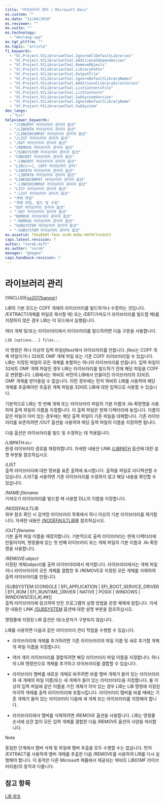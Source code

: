```yaml
---
title: "라이브러리 관리 | Microsoft Docs"
ms.custom: ""
ms.date: "11/04/2016"
ms.reviewer: ""
ms.suite: ""
ms.technology: 
  - "devlang-cpp"
ms.tgt_pltfrm: ""
ms.topic: "article"
f1_keywords: 
  - "VC.Project.VCLibrarianTool.IgnoreAllDefaultLibraries"
  - "VC.Project.VCLibrarianTool.AdditionalDependencies"
  - "VC.Project.VCLibrarianTool.RemoveObjects"
  - "VC.Project.VCLibrarianTool.LibraryPaths"
  - "VC.Project.VCLibrarianTool.OutputFile"
  - "VC.Project.VCLibrarianTool.IgnoreDefaultLibraryNames"
  - "VC.Project.VCLibrarianTool.AdditionalLibraryDirectories"
  - "VC.Project.VCLibrarianTool.ListContentsFile"
  - "VC.Project.VCLibrarianTool.ListContents"
  - "VC.Project.VCLibrarianTool.SubSystemVersion"
  - "VC.Project.VCLibrarianTool.IgnoreDefaultLibraryName"
  - "VC.Project.VCLibrarianTool.SubSystem"
dev_langs: 
  - "C++"
helpviewer_keywords: 
  - "/CONVERT 라이브러리 관리자 옵션"
  - "/LIBPATH 라이브러리 관리자 옵션"
  - "/LINK50COMPAT 라이브러리 관리자 옵션"
  - "/LIST 라이브러리 관리자 옵션"
  - "/OUT 라이브러리 관리자 옵션"
  - "/REMOVE 라이브러리 관리자 옵션"
  - "/SUBSYSTEM 라이브러리 관리자 옵션"
  - "CONVERT 라이브러리 관리자 옵션"
  - "-CONVERT 라이브러리 관리자 옵션"
  - "LIB[C++], COFF 라이브러리 관리"
  - "LIBPATH 라이브러리 관리자 옵션"
  - "-LIBPATH 라이브러리 관리자 옵션"
  - "LINK50COMPAT 라이브러리 관리자 옵션"
  - "-LINK50COMPAT 라이브러리 관리자 옵션"
  - "LIST 라이브러리 관리자 옵션"
  - "-LIST 라이브러리 관리자 옵션"
  - "개체 파일"
  - "개체 파일, 빌드 및 수정"
  - "OUT 라이브러리 관리자 옵션"
  - "-OUT 라이브러리 관리자 옵션"
  - "REMOVE 라이브러리 관리자 옵션"
  - "-REMOVE 라이브러리 관리자 옵션"
  - "SUBSYSTEM 라이브러리 관리자 옵션"
  - "-SUBSYSTEM 라이브러리 관리자 옵션"
ms.assetid: f56a8b85-fbdc-4c09-8d8e-00f0ffe1da53
caps.latest.revision: 7
author: "corob-msft"
ms.author: "corob"
manager: "ghogen"
caps.handback.revision: 7
---
```

# 라이브러리 관리
[!INCLUDE[vs2017banner](../../assembler/inline/includes/vs2017banner.md)]

LIB의 기본 모드는 COFF 개체의 라이브러리를 빌드하거나 수정하는 것입니다.  \/EXTRACT\(개체를 파일로 복사할 때\) 또는 \/DEF\(가져오기 라이브러리를 빌드할 때\)를 지정하지 않은 경우 LIB는 이 모드에서 실행됩니다.  
  
 여러 개체 및\/또는 라이브러리에서 라이브러리를 빌드하려면 다음 구문을 사용합니다.  
  
```  
LIB [options...] files...  
```  
  
 이 명령은 하나 이상의 입력 파일\(*files*\)에서 라이브러리를 만듭니다.  *files*는 COFF 개체 파일이거나 32비트 OMF 개체 파일 또는 기존 COFF 라이브러리일 수 있습니다.  LIB는 지정된 파일의 모든 개체를 포함하는 하나의 라이브러리를 만듭니다.  입력 파일이 32비트 OMF 개체 파일인 경우 LIB는 라이브러리를 빌드하기 전에 해당 파일을 COFF로 변환합니다.  LIB에서는 16비트 버전의 LIB에서 만들어진 라이브러리의 32비트 OMF 개체를 받아들일 수 없습니다.  이런 경우에는 먼저 16비트 LIB를 사용하여 해당 개체를 추출해야만 추출된 개체 파일을 32비트 LIB에 대한 입력으로 사용할 수 있습니다.  
  
 기본적으로 LIB는 첫 번째 개체 또는 라이브러리 파일의 기본 이름과 .lib 확장명을 사용하여 출력 파일의 이름을 지정합니다.  이 출력 파일은 현재 디렉터리에 놓입니다.  이름이 같은 파일이 이미 있는 경우에는 해당 출력 파일이 기존 파일을 대체합니다.  기존 라이브러리를 보존하려면 \/OUT 옵션을 사용하여 해당 출력 파일의 이름을 지정하면 됩니다.  
  
 다음 옵션은 라이브러리를 빌드 및 수정하는 데 적용됩니다.  
  
 \/LIBPATH:`dir`  
 환경 라이브러리 경로를 재정의합니다.  자세한 내용은 LINK [\/LIBPATH](../../build/reference/libpath-additional-libpath.md) 옵션에 대한 설명 부분을 참조하십시오.  
  
 \/LIST  
 출력 라이브러리에 대한 정보를 표준 출력에 표시합니다.  출력을 파일로 리디렉션할 수 있습니다.  \/LIST를 사용하면 기존 라이브러리를 수정하지 않고 해당 내용을 확인할 수 있습니다.  
  
 \/NAME:*filename*  
 가져오기 라이브러리를 빌드할 때 사용할 DLL의 이름을 지정합니다.  
  
 \/NODEFAULTLIB  
 외부 참조 확인 시 검색한 라이브러리 목록에서 하나 이상의 기본 라이브러리를 제거합니다.  자세한 내용은 [\/NODEFAULTLIB](../../build/reference/nodefaultlib-ignore-libraries.md)를 참조하십시오.  
  
 \/OUT:*filename*  
 기본 출력 파일 이름을 재정의합니다.  기본적으로 출력 라이브러리는 현재 디렉터리에 만들어지며, 명령줄에 있는 첫 번째 라이브러리 또는 개체 파일의 기본 이름과 .lib 확장명을 사용합니다.  
  
 \/REMOVE:*object*  
 지정된 개체\(*object*\)를 출력 라이브러리에서 제거합니다.  라이브러리에서는 개체 파일이나 라이브러리의 모든 개체를 결합한 후 \/REMOVE로 지정된 모든 개체를 삭제하여 출력 라이브러리를 만듭니다.  
  
 \/SUBSYSTEM:{CONSOLE &#124; EFI\_APPLICATION &#124; EFI\_BOOT\_SERVICE\_DRIVER &#124; EFI\_ROM &#124; EFI\_RUNTIME\_DRIVER &#124; NATIVE &#124; POSIX &#124; WINDOWS &#124; WINDOWSCE}\[,\#\[.\#\#\]\]  
 출력 라이브러리에 링크하여 만든 프로그램의 실행 방법을 운영 체제에 알립니다.  자세한 내용은 LINK [\/SUBSYSTEM](../../build/reference/subsystem-specify-subsystem.md) 옵션에 대한 설명 부분을 참조하십시오.  
  
 명령줄에 지정된 LIB 옵션은 대\/소문자가 구분되지 않습니다.  
  
 LIB를 사용하면 다음과 같은 라이브러리 관리 작업을 수행할 수 있습니다.  
  
-   라이브러리에 개체를 추가하려면 기존 라이브러리의 파일 이름 및 새로 추가할 개체의 파일 이름을 지정합니다.  
  
-   여러 개의 라이브러리를 결합하려면 해당 라이브러리 파일 이름을 지정합니다.  하나의 LIB 명령만으로 개체를 추가하고 라이브러리를 결합할 수 있습니다.  
  
-   라이브러리 멤버를 새로운 개체로 바꾸려면 바꿀 멤버 개체가 들어 있는 라이브러리와 새 개체의 파일 이름\(또는 새 개체가 들어 있는 라이브러리\)을 지정합니다.  둘 이상의 입력 파일에 같은 이름을 가진 개체가 이미 있는 경우 LIB는 LIB 명령에 지정된 마지막 개체를 출력 라이브러리에 포함시킵니다.  라이브러리 멤버를 바꿀 때에는 기존 개체가 들어 있는 라이브러리 다음에 새 개체 또는 라이브러리를 지정해야 합니다.  
  
-   라이브러리에서 멤버를 삭제하려면 \/REMOVE 옵션을 사용합니다.  LIB는 명령줄 순서에 상관 없이 모든 입력 개체를 결합한 다음 \/REMOVE 옵션의 사양을 처리합니다.  
  
> [!NOTE]
>  동일한 단계에서 멤버 삭제 및 파일에 멤버 추출을 모두 수행할 수는 없습니다.  먼저 \/EXTRACT를 사용하여 멤버 개체를 추출한 다음 \/REMOVE를 사용하여 LIB를 다시 실행해야 합니다.  이 동작은 다른 Microsoft 제품에서 제공되는 16비트 LIB\(OMF 라이브러리용\)의 동작과 다릅니다.  
  
## 참고 항목  
 [LIB 참조](../../build/reference/lib-reference.md)